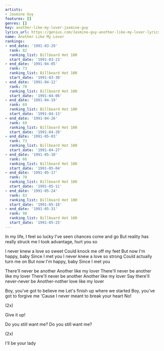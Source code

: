```yaml
---
artists:
- Jasmine Guy
features: []
genres: []
key: another-like-my-lover-jasmine-guy
lyrics_url: https://genius.com/Jasmine-guy-another-like-my-lover-lyrics
name: Another Like My Lover
rankings:
- end_date: '1991-03-29'
  rank: 82
  ranking_list: Billboard Hot 100
  start_date: '1991-03-23'
- end_date: '1991-04-05'
  rank: 73
  ranking_list: Billboard Hot 100
  start_date: '1991-03-30'
- end_date: '1991-04-12'
  rank: 70
  ranking_list: Billboard Hot 100
  start_date: '1991-04-06'
- end_date: '1991-04-19'
  rank: 69
  ranking_list: Billboard Hot 100
  start_date: '1991-04-13'
- end_date: '1991-04-26'
  rank: 69
  ranking_list: Billboard Hot 100
  start_date: '1991-04-20'
- end_date: '1991-05-03'
  rank: 73
  ranking_list: Billboard Hot 100
  start_date: '1991-04-27'
- end_date: '1991-05-10'
  rank: 66
  ranking_list: Billboard Hot 100
  start_date: '1991-05-04'
- end_date: '1991-05-17'
  rank: 78
  ranking_list: Billboard Hot 100
  start_date: '1991-05-11'
- end_date: '1991-05-24'
  rank: 83
  ranking_list: Billboard Hot 100
  start_date: '1991-05-18'
- end_date: '1991-05-31'
  rank: 98
  ranking_list: Billboard Hot 100
  start_date: '1991-05-25'
---
```

In my life, I feel so lucky
I've seen chances come and go
But reality has really struck me
I took advantage, hurt you so


I never knew a love so sweet
Could knock me off my feet
But now I'm happy, baby
Since I met you
I never knew a love so strong
Could actually turn me on
But now I'm happy, baby
Since I met you


There'll never be another
Another like my lover
There'll never be another like my lover
There'll never be another
Another like my lover
Say there'll never-never be
Another-nother love like my lover


Boy, you've got to believe me
Let's finish up where we started
Boy, you've got to forgive me
'Cause I never meant to break your heart
No!



 (2x)

Give it up!


Do you still want me?
Do you still want me?

 (2x)

I'll be your lady
